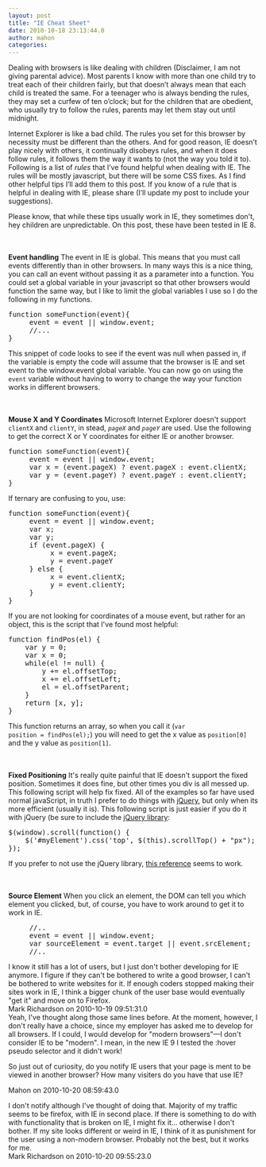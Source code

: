 ```yaml
---
layout: post
title: "IE Cheat Sheet"
date: 2010-10-18 23:13:44.0
author: mahon
categories: 
---
```

Dealing with browsers is like dealing with children (Disclaimer, I am not giving parental advice). Most parents I know with more than one child try to treat each of their children fairly, but that doesn’t always mean that each child is treated the same. For a teenager who is always bending the rules, they may set a curfew of ten o’clock; but for the children that are obedient, who usually try to follow the rules, parents may let them stay out until midnight.

Internet Explorer is like a bad child. The rules you set for this browser by necessity must be different than the others. And for good reason, IE doesn’t play nicely with others, it continually disobeys rules, and when it does follow rules, it follows them the way it wants to (not the way you told it to). Following is a list of <em>rules</em> that I’ve found helpful when dealing with IE. The rules will be mostly javascript, but there will be some CSS fixes. As I find other helpful tips I’ll add them to this post. If you know of a rule that is helpful in dealing with IE, please share (I’ll update my post to include your suggestions).

Please know, that while these tips usually work in IE, they sometimes don't, hey children are unpredictable. On this post, these have been tested in IE 8.

<br /><br /><strong>Event handling</strong>
The event in IE is global. This means that you must call events differently than in other browsers. In many ways this is a nice thing, you can call an event without passing it as a parameter into a function. You could set a global variable in your javascript so that other browsers would function the same way, but I like to limit the global variables I use so I do the following in my functions.
<pre lang="javascript" line="1">function someFunction(event){
     event = event || window.event;
     //...
}</pre>This snippet of code looks to see if the event was null when passed in, if the variable is empty the code will assume that the browser is IE and set event to the window.event global variable. You can now go on using the <code>event</code> variable without having to worry to change the way your function works in different browsers.


<br /><br /><strong>Mouse X and Y Coordinates</strong>
Microsoft Internet Explorer doesn't support <code>clientX</code> and <code>clientY</code>, in stead, <code><em>pageX</em></code> and <code><em>pageY</em></code> are used. Use the following to get the correct X or Y coordinates for either IE or another browser.
<pre lang="javascript" line="1">function someFunction(event){
     event = event || window.event;
     var x = (event.pageX) ? event.pageX : event.clientX;
     var y = (event.pageY) ? event.pageY : event.clientY;
}</pre>

If ternary are confusing to you, use:
<pre lang="javascript" line="1">function someFunction(event){
     event = event || window.event;
     var x;
     var y;
     if (event.pageX) {
          x = event.pageX;
          y = event.pageY
     } else {
          x = event.clientX;
          y = event.clientY;
     }
}</pre>If you are not looking for coordinates of a mouse event, but rather for an object, this is the script that I've found most helpful:
<pre lang="javascript" line="1">function findPos(el) {
	var y = 0;
	var x = 0;
	while(el != null) {
		y += el.offsetTop;
		x += el.offsetLeft;
		el = el.offsetParent;
	}
	return [x, y];
}</pre>
This function returns an array, so when you call it (<code>var position = findPos(el);</code>) you will need to get the x value as <code>position[0]</code> and the y value as <code>position[1]</code>.


<br /><br /><strong>Fixed Positioning</strong>
It's really quite painful that IE doesn't support the fixed position. Sometimes it does fine, but other times you div is all messed up. This following script will help fix fixed. All of the examples so far have used normal javaScript, in truth I prefer to do things with <a href="http://jquery.com/">jQuery</a>, but only when its more efficient (usually it is). This following script is just easier if you do it with jQuery (be sure to include the <a href="http://ajax.googleapis.com/ajax/libs/jquery/1.4.3/jquery.min.js">jQuery library</a>:
<pre lang="javascript" line="1">$(window).scroll(function() {
    $('#myElement').css('top', $(this).scrollTop() + "px");
});</pre>

If you prefer to not use the jQuery library, <a href="http://www.daniweb.com/code/snippet217425.html">this reference</a> seems to work.

<br /><br /><strong>Source Element</strong>
When you click an element, the DOM can tell you which element you clicked, but, of course, you have to work around to get it to work in IE.
<pre lang="javascript" line="1">
     //..
     event = event || window.event;
     var sourceElement = event.target || event.srcElement;
     //..</pre>

<div class='archived comments'>

<div class='comment'>I know it still has a lot of users, but I just don't bother developing for IE anymore. I figure if they can't be bothered to write a good browser, I can't be bothered to write websites for it. If enough coders stopped making their sites work in IE, I think a bigger chunk of the user base would eventually "get it" and move on to Firefox.  <div class='by'>Mark Richardson on 2010-10-19 09:51:31.0  </div></div>
<div class='comment'>Yeah, I've thought along those same lines before. At the moment, however, I don't really have a choice, since my employer has asked me to develop for all browsers. If I could, I would develop for "modern browsers"—I don't consider IE to be "modern". I mean, in the new IE 9 I tested the :hover pseudo selector and it didn't work!

So just out of curiosity, do you notify IE users that your page is ment to be viewed in another browser? How many visiters do you have that use IE?  <div class='by'>Mahon on 2010-10-20 08:59:43.0  </div></div>
<div class='comment'>I don't notify although I've thought of doing that. Majority of my traffic seems to be firefox, with IE in second place. If there is something to do with with functionality that is broken on IE, I might fix it... otherwise I don't bother. If my site looks different or weird in IE, I think of it as punishment for the user using a non-modern browser. Probably not the best, but it works for me.  <div class='by'>Mark Richardson on 2010-10-20 09:55:23.0  </div></div>
</div>